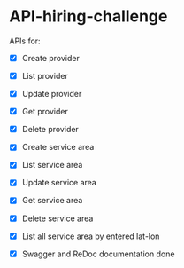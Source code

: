 # API-hiring-challenge

APIs for:
 - [x] Create provider
 - [x] List provider
 - [x] Update provider
 - [x] Get provider
 - [x] Delete provider
 - [x] Create service area
 - [x] List service area
 - [x] Update service area
 - [x] Get service area
 - [x] Delete service area
 - [x] List all service area by entered lat-lon

- [x] Swagger and ReDoc documentation done
